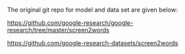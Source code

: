The original git repo for model and data set are given below:

https://github.com/google-research/google-research/tree/master/screen2words

https://github.com/google-research-datasets/screen2words